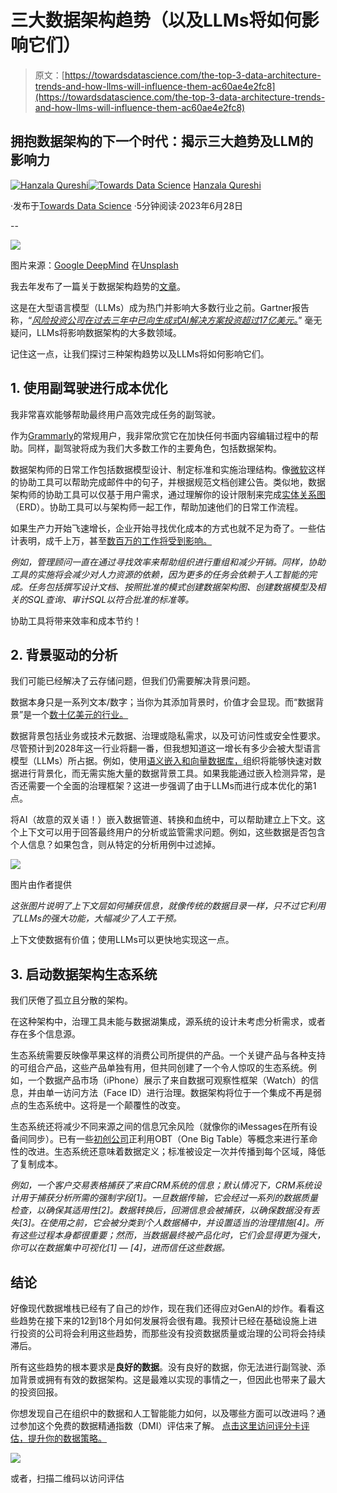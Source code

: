 # 三大数据架构趋势（以及LLMs将如何影响它们）

> 原文：[https://towardsdatascience.com/the-top-3-data-architecture-trends-and-how-llms-will-influence-them-ac60ae4e2fc8](https://towardsdatascience.com/the-top-3-data-architecture-trends-and-how-llms-will-influence-them-ac60ae4e2fc8)

## 拥抱数据架构的下一个时代：揭示三大趋势及LLM的影响力

[](https://hanzalaqureshi.medium.com/?source=post_page-----ac60ae4e2fc8--------------------------------)[![Hanzala Qureshi](../Images/6241f863e3e0159e39fdec753095f792.png)](https://hanzalaqureshi.medium.com/?source=post_page-----ac60ae4e2fc8--------------------------------)[](https://towardsdatascience.com/?source=post_page-----ac60ae4e2fc8--------------------------------)[![Towards Data Science](../Images/a6ff2676ffcc0c7aad8aaf1d79379785.png)](https://towardsdatascience.com/?source=post_page-----ac60ae4e2fc8--------------------------------) [Hanzala Qureshi](https://hanzalaqureshi.medium.com/?source=post_page-----ac60ae4e2fc8--------------------------------)

·发布于[Towards Data Science](https://towardsdatascience.com/?source=post_page-----ac60ae4e2fc8--------------------------------) ·5分钟阅读·2023年6月28日

--

![](../Images/4fea59fe4756f1dae73146b5ea9e71d7.png)

图片来源：[Google DeepMind](https://unsplash.com/fr/@deepmind?utm_source=medium&utm_medium=referral) 在[Unsplash](https://unsplash.com/?utm_source=medium&utm_medium=referral)

我去年发布了一篇关于数据架构趋势的[文章](https://medium.com/towards-data-science/top-5-data-architecture-trends-and-what-they-mean-for-you-ef7c07bfa755)。

这是在大型语言模型（LLMs）成为热门并影响大多数行业之前。Gartner报告称，“[*风险投资公司在过去三年中已向生成式AI解决方案投资超过17亿美元。*](https://www.gartner.com/en/articles/beyond-chatgpt-the-future-of-generative-ai-for-enterprises)” 毫无疑问，LLMs将影响数据架构的大多数领域。

记住这一点，让我们探讨三种架构趋势以及LLMs将如何影响它们。

## 1\. 使用副驾驶进行成本优化

我非常喜欢能够帮助最终用户高效完成任务的副驾驶。

作为[Grammarly](https://twitter.com/Grammarly?s=20)的常规用户，我非常欣赏它在加快任何书面内容编辑过程中的帮助。同样，副驾驶将成为我们大多数工作的主要角色，包括数据架构。

数据架构师的日常工作包括数据模型设计、制定标准和实施治理结构。像[微软](https://blogs.microsoft.com/blog/2023/03/16/introducing-microsoft-365-copilot-your-copilot-for-work/)这样的协助工具可以帮助完成邮件中的句子，并根据规范文档创建公告。类似地，数据架构师的协助工具可以仅基于用户需求，通过理解你的设计限制来完成[实体关系图](https://soft-builder.com/ai-powered-er-diagrams-generation/)（ERD）。协助工具可以与架构师一起工作，帮助加速他们的日常工作流程。

如果生产力开始飞速增长，企业开始寻找优化成本的方式也就不足为奇了。一些估计表明，成千上万，甚至[数百万的工作将受到影响。](https://www.euronews.com/next/2023/03/23/openai-says-80-of-workers-could-see-their-jobs-impacted-by-ai-these-are-the-jobs-most-affe)

*例如，管理顾问一直在通过寻找效率来帮助组织进行重组和减少开销。同样，协助工具的实施将会减少对人力资源的依赖，因为更多的任务会依赖于人工智能的完成。任务包括撰写设计文档、按照批准的模式创建数据架构图、创建数据模型及相关的SQL查询、审计SQL以符合批准的标准等。*

协助工具将带来效率和成本节约！

## 2\. 背景驱动的分析

我们可能已经解决了云存储问题，但我们仍需要解决背景问题。

数据本身只是一系列文本/数字；当你为其添加背景时，价值才会显现。而“数据背景”是一个[数十亿美元的行业。](https://www.globenewswire.com/en/news-release/2022/08/16/2499432/0/en/With-9-1-CAGR-Enterprise-Data-Management-Market-Size-Worth-USD-130-6-Billion-by-2028-Global-Industry-Trends-Share-Value-Analysis-Forecast-Report-by-Facts-Factors.html)

数据背景包括业务或技术元数据、治理或隐私需求，以及可访问性或安全性要求。尽管预计到2028年这一行业将翻一番，但我想知道这一增长有多少会被大型语言模型（LLMs）所占据。例如，使用[语义嵌入和向量数据库，](https://platform.openai.com/docs/guides/embeddings/what-are-embeddings)组织将能够快速对数据进行背景化，而无需实施大量的数据背景工具。如果我能通过嵌入检测异常，是否还需要一个全面的治理框架？这进一步强调了由于LLMs而进行成本优化的第1点。

将AI（故意的双关语！）嵌入数据管道、转换和血统中，可以帮助建立上下文。这个上下文可以用于回答最终用户的分析或监管需求问题。例如，这些数据是否包含个人信息？如果包含，则从特定的分析用例中过滤掉。

![](../Images/519efa7e3db737808870573e61aef8ca.png)

图片由作者提供

*这张图片说明了上下文层如何捕获信息，就像传统的数据目录一样，只不过它利用了LLMs的强大功能，大幅减少了人工干预。*

上下文使数据有价值；使用LLMs可以更快地实现这一点。

## 3\. 启动数据架构生态系统

我们厌倦了孤立且分散的架构。

在这种架构中，治理工具未能与数据湖集成，源系统的设计未考虑分析需求，或者存在多个信息源。

生态系统需要反映像苹果这样的消费公司所提供的产品。一个关键产品与各种支持的可组合产品，这些产品单独有用，但共同创建了一个令人惊叹的生态系统。例如，一个数据产品市场（iPhone）展示了来自数据可观察性框架（Watch）的信息，并由单一访问方法（Face ID）进行治理。数据架构将位于一个集成不再是弱点的生态系统中。这将是一个颠覆性的改变。

生态系统还将减少不同来源之间的信息冗余风险（就像你的iMessages在所有设备间同步）。已有一些[初创公司](https://techcrunch.com/2020/09/17/narrator-raises-6-2m-for-a-new-approach-to-data-modelling-that-replaces-star-schema/)正利用OBT（One Big Table）等概念来进行革命性的改进。生态系统还意味着数据定义；标准被设定一次并传播到每个区域，降低了复制成本。

*例如，一个客户交易表格捕获了来自CRM系统的信息；默认情况下，CRM系统设计用于捕获分析所需的强制字段[1]。一旦数据传输，它会经过一系列的数据质量检查，以确保其适用性[2]。数据转换后，回溯信息会被捕获，以确保数据没有丢失[3]。在使用之前，它会被分类到个人数据桶中，并设置适当的治理措施[4]。所有这些过程本身都很重要；然而，当数据最终被产品化时，它们会显得更为强大，你可以在数据集中可视化[1] — [4]，进而信任这些数据。*

## 结论

好像现代数据堆栈已经有了自己的炒作，现在我们还得应对GenAI的炒作。看看这些趋势在接下来的12到18个月如何发展将会很有趣。我预计已经在基础设施上进行投资的公司将会利用这些趋势，而那些没有投资数据质量或治理的公司将会持续滞后。

所有这些趋势的根本要求是**良好的数据**。没有良好的数据，你无法进行副驾驶、添加背景或拥有有效的数据架构。这是最难以实现的事情之一，但因此也带来了最大的投资回报。

你想发现自己在组织中的数据和人工智能能力如何，以及哪些方面可以改进吗？通过参加这个免费的数据精通指数（DMI）评估来了解。 [点击这里访问评分卡评估，提升你的数据策略。](https://datamasteryindex.scoreapp.com/)

![](../Images/7d9b329664a0e1db1e5ecf8f44f445bd.png)

或者，扫描二维码以访问评估
